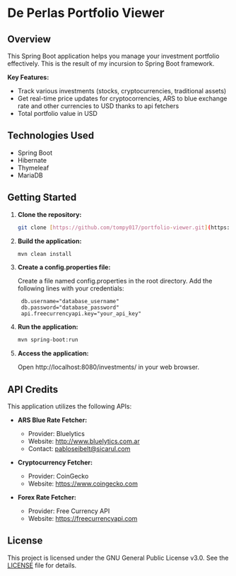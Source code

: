 

# De Perlas Portfolio Viewer

## Overview

This Spring Boot application helps you manage your investment portfolio effectively. This is the result of my incursion to Spring Boot framework.

**Key Features:**

- Track various investments (stocks, cryptocurrencies, traditional assets)
- Get real-time price updates for cryptocorrencies, ARS to blue exchange rate and other currencies to USD thanks to api fetchers
- Total portfolio value in USD


## Technologies Used

- Spring Boot
- Hibernate
- Thymeleaf
- MariaDB


## Getting Started

1. **Clone the repository:**

   ```bash
   git clone [https://github.com/tompy017/portfolio-viewer.git](https://github.com/tompy017/portfolio-viewer.git)
   ```

2. **Build the application:**
    ```bash
    mvn clean install
    ```


3. **Create a config.properties file:**

    Create a file named config.properties in the root directory.
    Add the following lines with your credentials:

        db.username="database_username"
        db.password="database_password"
        api.freecurrencyapi.key="your_api_key"


4. **Run the application:**
    ```bash
    mvn spring-boot:run
    ```

5. **Access the application:**

    Open http://localhost:8080/investments/ in your web browser.



## API Credits
This application utilizes the following APIs:

- **ARS Blue Rate Fetcher:**
    - Provider: Bluelytics
    - Website: http://www.bluelytics.com.ar
    - Contact: pabloseibelt@sicarul.com

- **Cryptocurrency Fetcher:**
    - Provider: CoinGecko
    - Website: https://www.coingecko.com

- **Forex Rate Fetcher:**

    - Provider: Free Currency API
    - Website: https://freecurrencyapi.com


## License


This project is licensed under the GNU General Public License v3.0.
See the [LICENSE](LICENSE) file for details.